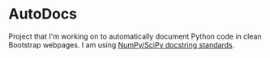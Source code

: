 # AutoDocs

Project that I'm working on to automatically document Python code in clean Bootstrap webpages. I am using <a href="https://numpydoc.readthedocs.io/en/latest/format.html">NumPy/SciPy docstring standards</a>.